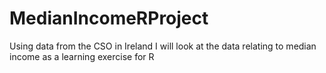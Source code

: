 # MedianIncomeRProject
Using data from the CSO in Ireland I will look at the data relating to median income as a learning exercise for R
